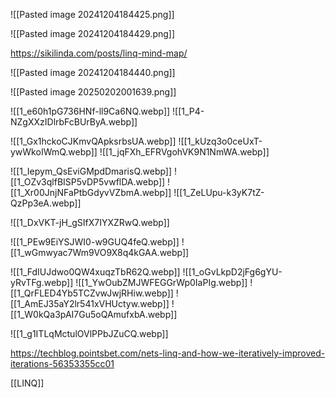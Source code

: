![[Pasted image 20241204184425.png]]

![[Pasted image 20241204184429.png]]

https://sikilinda.com/posts/linq-mind-map/

![[Pasted image 20241204184440.png]]

![[Pasted image 20250202001639.png]]

![[1_e60h1pG736HNf-ll9Ca6NQ.webp]]
![[1_P4-NZgXXzIDlrbFcBUrByA.webp]]

![[1_Gx1hckoCJKmvQApksrbsUA.webp]]
![[1_kUzq3o0ceUxT-ywWkoIWmQ.webp]]
![[1_jqFXh_EFRVgohVK9N1NmWA.webp]]

![[1_Iepym_QsEviGMpdDmarisQ.webp]]
![[1_OZv3qlfBISP5vDP5vwflDA.webp]]
![[1_Xr00JnjNFaPtbGdyvVZbmA.webp]]
![[1_ZeLUpu-k3yK7tZ-QzPp3eA.webp]]

![[1_DxVKT-jH_gSIfX7IYXZRwQ.webp]]

![[1_PEw9EiYSJWI0-w9GUQ4feQ.webp]]
![[1_wGmwyac7Wm9VO9X8q4kGAA.webp]]

![[1_FdIUJdwo0QW4xuqzTbR62Q.webp]]
![[1_oGvLkpD2jFg6gYU-yRvTFg.webp]]
![[1_YwOubZMJWFEGGrWp0IaPIg.webp]]
![[1_QrFLED4Yb5TCZvwJwjRHiw.webp]]
![[1_AmEJ35aY2lr541xVHUctyw.webp]]
![[1_W0kQa3pAI7Gu5oQAmufxbA.webp]]

![[1_g1ITLqMctulOVlPPbJZuCQ.webp]]

https://techblog.pointsbet.com/nets-linq-and-how-we-iteratively-improved-iterations-56353355cc01

[[LINQ]]